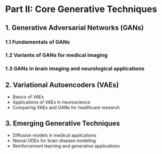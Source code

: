 # Part II: Core Generative Techniques

## 1. Generative Adversarial Networks (GANs)
### 1.1 Fundamentals of GANs
### 1.2 Variants of GANs for medical imaging
### 1.3 GANs in brain imaging and neurological applications

## 2. Variational Autoencoders (VAEs)
- Basics of VAEs
- Applications of VAEs in neuroscience
- Comparing VAEs and GANs for healthcare research

## 3. Emerging Generative Techniques
- Diffusion models in medical applications
- Neural ODEs for brain disease modeling
- Reinforcement learning and generative applications

